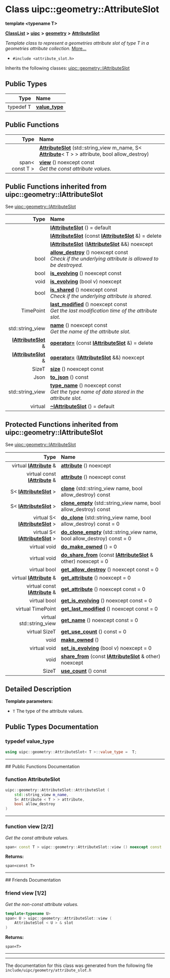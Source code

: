

# Class uipc::geometry::AttributeSlot

**template &lt;typename T&gt;**



[**ClassList**](annotated.md) **>** [**uipc**](namespaceuipc.md) **>** [**geometry**](namespaceuipc_1_1geometry.md) **>** [**AttributeSlot**](classuipc_1_1geometry_1_1_attribute_slot.md)



_Template class to represent a geometries attribute slot of type T in a geometries attribute collection._ [More...](#detailed-description)

* `#include <attribute_slot.h>`



Inherits the following classes: [uipc::geometry::IAttributeSlot](classuipc_1_1geometry_1_1_i_attribute_slot.md)














## Public Types

| Type | Name |
| ---: | :--- |
| typedef T | [**value\_type**](#typedef-value_type)  <br> |








































## Public Functions

| Type | Name |
| ---: | :--- |
|   | [**AttributeSlot**](#function-attributeslot) (std::string\_view m\_name, S&lt; [**Attribute**](classuipc_1_1geometry_1_1_attribute.md)&lt; T &gt; &gt; attribute, bool allow\_destroy) <br> |
|  span&lt; const T &gt; | [**view**](#function-view-22) () noexcept const<br>_Get the const attribute values._  |


## Public Functions inherited from uipc::geometry::IAttributeSlot

See [uipc::geometry::IAttributeSlot](classuipc_1_1geometry_1_1_i_attribute_slot.md)

| Type | Name |
| ---: | :--- |
|   | [**IAttributeSlot**](classuipc_1_1geometry_1_1_i_attribute_slot.md#function-iattributeslot-13) () = default<br> |
|   | [**IAttributeSlot**](classuipc_1_1geometry_1_1_i_attribute_slot.md#function-iattributeslot-23) (const [**IAttributeSlot**](classuipc_1_1geometry_1_1_i_attribute_slot.md) &) = delete<br> |
|   | [**IAttributeSlot**](classuipc_1_1geometry_1_1_i_attribute_slot.md#function-iattributeslot-33) ([**IAttributeSlot**](classuipc_1_1geometry_1_1_i_attribute_slot.md) &&) noexcept<br> |
|  bool | [**allow\_destroy**](classuipc_1_1geometry_1_1_i_attribute_slot.md#function-allow_destroy) () noexcept const<br>_Check if the underlying attribute is allowed to be destroyed._  |
|  bool | [**is\_evolving**](classuipc_1_1geometry_1_1_i_attribute_slot.md#function-is_evolving-12) () noexcept const<br> |
|  void | [**is\_evolving**](classuipc_1_1geometry_1_1_i_attribute_slot.md#function-is_evolving-22) (bool v) noexcept<br> |
|  bool | [**is\_shared**](classuipc_1_1geometry_1_1_i_attribute_slot.md#function-is_shared) () noexcept const<br>_Check if the underlying attribute is shared._  |
|  TimePoint | [**last\_modified**](classuipc_1_1geometry_1_1_i_attribute_slot.md#function-last_modified) () noexcept const<br>_Get the last modification time of the attribute slot._  |
|  std::string\_view | [**name**](classuipc_1_1geometry_1_1_i_attribute_slot.md#function-name) () noexcept const<br>_Get the name of the attribute slot._  |
|  [**IAttributeSlot**](classuipc_1_1geometry_1_1_i_attribute_slot.md) & | [**operator=**](classuipc_1_1geometry_1_1_i_attribute_slot.md#function-operator) (const [**IAttributeSlot**](classuipc_1_1geometry_1_1_i_attribute_slot.md) &) = delete<br> |
|  [**IAttributeSlot**](classuipc_1_1geometry_1_1_i_attribute_slot.md) & | [**operator=**](classuipc_1_1geometry_1_1_i_attribute_slot.md#function-operator_1) ([**IAttributeSlot**](classuipc_1_1geometry_1_1_i_attribute_slot.md) &&) noexcept<br> |
|  SizeT | [**size**](classuipc_1_1geometry_1_1_i_attribute_slot.md#function-size) () noexcept const<br> |
|  Json | [**to\_json**](classuipc_1_1geometry_1_1_i_attribute_slot.md#function-to_json) () const<br> |
|  std::string\_view | [**type\_name**](classuipc_1_1geometry_1_1_i_attribute_slot.md#function-type_name) () noexcept const<br>_Get the type name of data stored in the attribute slot._  |
| virtual  | [**~IAttributeSlot**](classuipc_1_1geometry_1_1_i_attribute_slot.md#function-iattributeslot) () = default<br> |
















































## Protected Functions inherited from uipc::geometry::IAttributeSlot

See [uipc::geometry::IAttributeSlot](classuipc_1_1geometry_1_1_i_attribute_slot.md)

| Type | Name |
| ---: | :--- |
| virtual [**IAttribute**](classuipc_1_1geometry_1_1_i_attribute.md) & | [**attribute**](classuipc_1_1geometry_1_1_i_attribute_slot.md#function-attribute-12) () noexcept<br> |
| virtual const [**IAttribute**](classuipc_1_1geometry_1_1_i_attribute.md) & | [**attribute**](classuipc_1_1geometry_1_1_i_attribute_slot.md#function-attribute-22) () noexcept const<br> |
|  S&lt; [**IAttributeSlot**](classuipc_1_1geometry_1_1_i_attribute_slot.md) &gt; | [**clone**](classuipc_1_1geometry_1_1_i_attribute_slot.md#function-clone) (std::string\_view name, bool allow\_destroy) const<br> |
|  S&lt; [**IAttributeSlot**](classuipc_1_1geometry_1_1_i_attribute_slot.md) &gt; | [**clone\_empty**](classuipc_1_1geometry_1_1_i_attribute_slot.md#function-clone_empty) (std::string\_view name, bool allow\_destroy) const<br> |
| virtual S&lt; [**IAttributeSlot**](classuipc_1_1geometry_1_1_i_attribute_slot.md) &gt; | [**do\_clone**](classuipc_1_1geometry_1_1_i_attribute_slot.md#function-do_clone) (std::string\_view name, bool allow\_destroy) const = 0<br> |
| virtual S&lt; [**IAttributeSlot**](classuipc_1_1geometry_1_1_i_attribute_slot.md) &gt; | [**do\_clone\_empty**](classuipc_1_1geometry_1_1_i_attribute_slot.md#function-do_clone_empty) (std::string\_view name, bool allow\_destroy) const = 0<br> |
| virtual void | [**do\_make\_owned**](classuipc_1_1geometry_1_1_i_attribute_slot.md#function-do_make_owned) () = 0<br> |
| virtual void | [**do\_share\_from**](classuipc_1_1geometry_1_1_i_attribute_slot.md#function-do_share_from) (const [**IAttributeSlot**](classuipc_1_1geometry_1_1_i_attribute_slot.md) & other) noexcept = 0<br> |
| virtual bool | [**get\_allow\_destroy**](classuipc_1_1geometry_1_1_i_attribute_slot.md#function-get_allow_destroy) () noexcept const = 0<br> |
| virtual [**IAttribute**](classuipc_1_1geometry_1_1_i_attribute.md) & | [**get\_attribute**](classuipc_1_1geometry_1_1_i_attribute_slot.md#function-get_attribute-12) () noexcept = 0<br> |
| virtual const [**IAttribute**](classuipc_1_1geometry_1_1_i_attribute.md) & | [**get\_attribute**](classuipc_1_1geometry_1_1_i_attribute_slot.md#function-get_attribute-22) () noexcept const = 0<br> |
| virtual bool | [**get\_is\_evolving**](classuipc_1_1geometry_1_1_i_attribute_slot.md#function-get_is_evolving) () noexcept const = 0<br> |
| virtual TimePoint | [**get\_last\_modified**](classuipc_1_1geometry_1_1_i_attribute_slot.md#function-get_last_modified) () noexcept const = 0<br> |
| virtual std::string\_view | [**get\_name**](classuipc_1_1geometry_1_1_i_attribute_slot.md#function-get_name) () noexcept const = 0<br> |
| virtual SizeT | [**get\_use\_count**](classuipc_1_1geometry_1_1_i_attribute_slot.md#function-get_use_count) () const = 0<br> |
|  void | [**make\_owned**](classuipc_1_1geometry_1_1_i_attribute_slot.md#function-make_owned) () <br> |
| virtual void | [**set\_is\_evolving**](classuipc_1_1geometry_1_1_i_attribute_slot.md#function-set_is_evolving) (bool v) noexcept = 0<br> |
|  void | [**share\_from**](classuipc_1_1geometry_1_1_i_attribute_slot.md#function-share_from) (const [**IAttributeSlot**](classuipc_1_1geometry_1_1_i_attribute_slot.md) & other) noexcept<br> |
|  SizeT | [**use\_count**](classuipc_1_1geometry_1_1_i_attribute_slot.md#function-use_count) () const<br> |






## Detailed Description




**Template parameters:**


* `T` The type of the attribute values. 




    
## Public Types Documentation




### typedef value\_type 

```C++
using uipc::geometry::AttributeSlot< T >::value_type =  T;
```




<hr>
## Public Functions Documentation




### function AttributeSlot 

```C++
uipc::geometry::AttributeSlot::AttributeSlot (
    std::string_view m_name,
    S< Attribute < T > > attribute,
    bool allow_destroy
) 
```




<hr>



### function view [2/2]

_Get the const attribute values._ 
```C++
span< const T > uipc::geometry::AttributeSlot::view () noexcept const
```





**Returns:**

`span<const T>` 





        

<hr>## Friends Documentation





### friend view [1/2]

_Get the non-const attribute values._ 
```C++
template<typename U>
span< U > uipc::geometry::AttributeSlot::view (
    AttributeSlot < U > & slot
) 
```





**Returns:**

`span<T>` 





        

<hr>

------------------------------
The documentation for this class was generated from the following file `include/uipc/geometry/attribute_slot.h`

